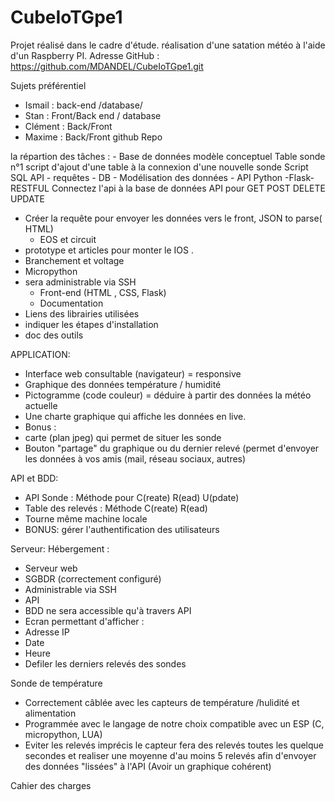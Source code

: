 # CubeIoTGpe1
Projet réalisé dans le cadre d'étude. réalisation d'une satation météo à l'aide d'un Raspberry PI.
Adresse GitHub : https://github.com/MDANDEL/CubeIoTGpe1.git


Sujets préférentiel
- Ismail : back-end /database/
- Stan : Front/Back end / database
- Clément :  Back/Front
- Maxime : Back/Front
github Repo

la répartion des tâches :
    - Base de  données
modèle conceptuel
Table sonde n°1
script d'ajout d'une table à la connexion d'une nouvelle sonde
 Script SQL  API - requêtes - DB
    - Modélisation des données
    - API Python -Flask-RESTFUL
 Connectez l'api à la base de données
 API  pour  GET POST DELETE UPDATE 
*  Créer la requête pour envoyer les données vers le front, JSON to parse( HTML)
   -  EOS et circuit 
 * prototype et articles pour monter le IOS .
* Branchement et voltage 
* Micropython 
* sera administrable via SSH
    - Front-end (HTML , CSS, Flask)
    - Documentation
* Liens des librairies utilisées
* indiquer les étapes d'installation
* doc des outils 


APPLICATION:

- Interface web consultable (navigateur) = responsive
- Graphique des données température / humidité
- Pictogramme (code couleur) = déduire à partir des données la météo actuelle
- Une charte graphique qui affiche les données en live.
- Bonus : 
- carte (plan jpeg) qui permet de situer les sonde 
- Bouton "partage" du graphique ou du dernier relevé (permet d'envoyer les données à vos amis (mail, réseau sociaux, autres)

API et BDD:
- API Sonde : Méthode pour C(reate) R(ead) U(pdate)
- Table des relevés : Méthode C(reate) R(ead)
- Tourne même machine locale
- BONUS: gérer l'authentification des utilisateurs

Serveur:
Hébergement : 
- Serveur web
- SGBDR (correctement configuré)
- Administrable via SSH
- API
- BDD ne sera accessible qu'à travers API
- Ecran permettant d'afficher :
- Adresse IP
- Date
- Heure
- Defiler les derniers relevés des sondes

Sonde de température
- Correctement câblée avec les capteurs de température /hulidité et alimentation
- Programmée avec le langage de notre choix compatible avec un ESP (C, micropython, LUA)
- Eviter les relevés imprécis le capteur fera des relevés toutes les quelque secondes et realiser une moyenne d'au moins 5 relevés afin d'envoyer des données "lissées" à l'API (Avoir un graphique cohérent)

Cahier des charges


